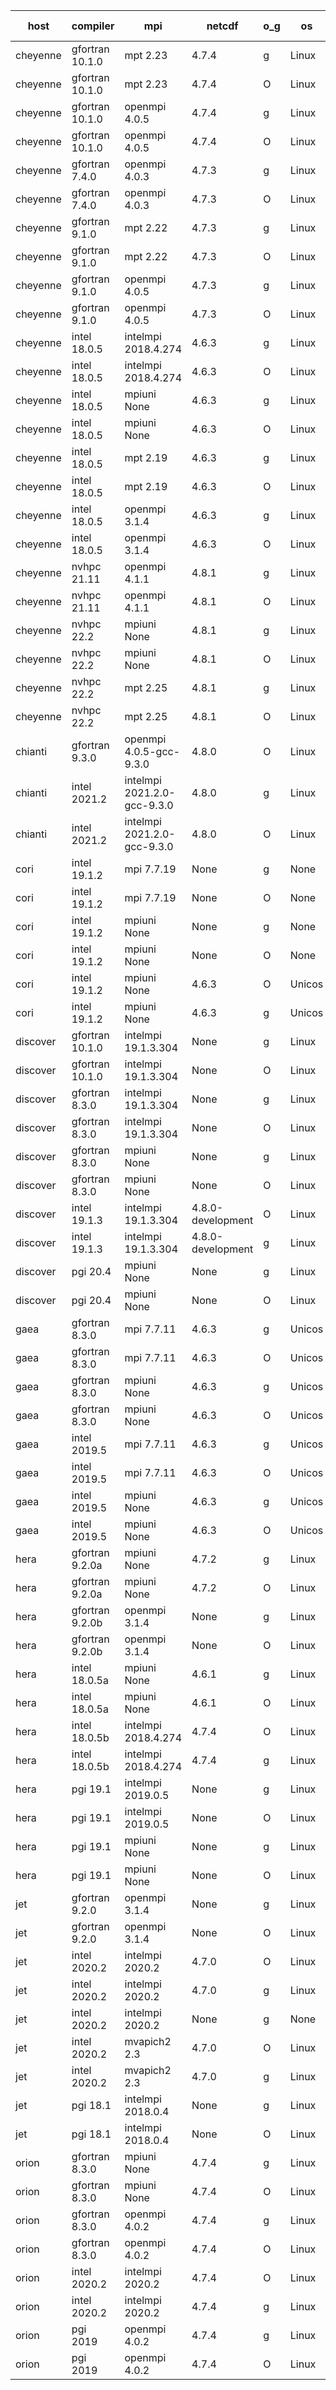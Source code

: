 

| host     | compiler                              | mpi                      | netcdf        | o_g        | os       | build       | u_pass          | u_fail          | s_pass            | s_fail            | e_pass             | e_fail             | nuopc_pass       | nuopc_fail       | artifacts link          |
|----------|---------------------------------------|--------------------------|---------------|------------|----------|-------------|-----------------|-----------------|-------------------|-------------------|--------------------|--------------------|------------------|------------------|-------------------------|
| cheyenne | gfortran 10.1.0 | mpt 2.23  | 4.7.4  | g | Linux | PASS | 13870 | 0 | 49 | 0 | 80 | 0 | 52 | 0 | <a href="https://github.com/esmf-org/esmf-test-artifacts/tree/57c3b22f15946adf731ea0e90a46d8acc44afa83/develop/gfortran/10.1.0/g/mpt/2.23" target="_blank">57c3b22</a> | 
| cheyenne | gfortran 10.1.0 | mpt 2.23  | 4.7.4  | O | Linux | PASS | 13870 | 0 | 49 | 0 | 80 | 0 | 52 | 0 | <a href="https://github.com/esmf-org/esmf-test-artifacts/tree/24a3ebeefb4eec264613d7875facd9838bb525a9/develop/gfortran/10.1.0/O/mpt/2.23" target="_blank">24a3ebe</a> | 
| cheyenne | gfortran 10.1.0 | openmpi 4.0.5  | 4.7.4  | g | Linux | PASS | 13870 | 0 | 49 | 0 | 80 | 0 | 52 | 0 | <a href="https://github.com/esmf-org/esmf-test-artifacts/tree/c4cfa5b9b879da5d0456aee0dba63d6713bb2b7f/develop/gfortran/10.1.0/g/openmpi/4.0.5" target="_blank">c4cfa5b</a> | 
| cheyenne | gfortran 10.1.0 | openmpi 4.0.5  | 4.7.4  | O | Linux | PASS | 13870 | 0 | 49 | 0 | 80 | 0 | 52 | 0 | <a href="https://github.com/esmf-org/esmf-test-artifacts/tree/2d28241a98bc04038b60d3c1a8319ec167143ad1/develop/gfortran/10.1.0/O/openmpi/4.0.5" target="_blank">2d28241</a> | 
| cheyenne | gfortran 7.4.0 | openmpi 4.0.3  | 4.7.3  | g | Linux | PASS | 13870 | 0 | 49 | 0 | 80 | 0 | 50 | 2 | <a href="https://github.com/esmf-org/esmf-test-artifacts/tree/04698df67b3798ce721466bc83d16a271c611340/develop/gfortran/7.4.0/g/openmpi/4.0.3" target="_blank">04698df</a> | 
| cheyenne | gfortran 7.4.0 | openmpi 4.0.3  | 4.7.3  | O | Linux | PASS | 13870 | 0 | 49 | 0 | 80 | 0 | 50 | 2 | <a href="https://github.com/esmf-org/esmf-test-artifacts/tree/00d8c814ac09133ee221f8bc2b9f2d331cd88400/develop/gfortran/7.4.0/O/openmpi/4.0.3" target="_blank">00d8c81</a> | 
| cheyenne | gfortran 9.1.0 | mpt 2.22  | 4.7.3  | g | Linux | PASS | 13870 | 0 | 49 | 0 | 80 | 0 | 50 | 2 | <a href="https://github.com/esmf-org/esmf-test-artifacts/tree/2f1c1d014ca45e952597394ba216b2cb78fe6c5b/develop/gfortran/9.1.0/g/mpt/2.22" target="_blank">2f1c1d0</a> | 
| cheyenne | gfortran 9.1.0 | mpt 2.22  | 4.7.3  | O | Linux | PASS | 13870 | 0 | 49 | 0 | 80 | 0 | 50 | 2 | <a href="https://github.com/esmf-org/esmf-test-artifacts/tree/0f3fc7e2d570b718c53a325aa5e3a981d673b3d9/develop/gfortran/9.1.0/O/mpt/2.22" target="_blank">0f3fc7e</a> | 
| cheyenne | gfortran 9.1.0 | openmpi 4.0.5  | 4.7.3  | g | Linux | PASS | 13870 | 0 | 49 | 0 | 80 | 0 | 50 | 2 | <a href="https://github.com/esmf-org/esmf-test-artifacts/tree/ba29ed051071f4ef7e348a174b251c4a6f5c817c/develop/gfortran/9.1.0/g/openmpi/4.0.5" target="_blank">ba29ed0</a> | 
| cheyenne | gfortran 9.1.0 | openmpi 4.0.5  | 4.7.3  | O | Linux | PASS | 13870 | 0 | 49 | 0 | 80 | 0 | 50 | 2 | <a href="https://github.com/esmf-org/esmf-test-artifacts/tree/4044f7ed676ca2f6d0943bbedee56164ce39bb46/develop/gfortran/9.1.0/O/openmpi/4.0.5" target="_blank">4044f7e</a> | 
| cheyenne | intel 18.0.5 | intelmpi 2018.4.274  | 4.6.3  | g | Linux | PASS | 13870 | 0 | 49 | 0 | 80 | 0 | 50 | 2 | <a href="https://github.com/esmf-org/esmf-test-artifacts/tree/eaadba2f82457372a260ce96c54d714c32977570/develop/intel/18.0.5/g/intelmpi/2018.4.274" target="_blank">eaadba2</a> | 
| cheyenne | intel 18.0.5 | intelmpi 2018.4.274  | 4.6.3  | O | Linux | PASS | 13870 | 0 | 49 | 0 | 80 | 0 | 50 | 2 | <a href="https://github.com/esmf-org/esmf-test-artifacts/tree/82603ac2b53de00ed6f3c40bba3bd7190fda5c6a/develop/intel/18.0.5/O/intelmpi/2018.4.274" target="_blank">82603ac</a> | 
| cheyenne | intel 18.0.5 | mpiuni None  | 4.6.3  | g | Linux | PASS | 12314 | 0 | 8 | 0 | 43 | 0 | None | None | <a href="https://github.com/esmf-org/esmf-test-artifacts/tree/4d01228761d6ad574ad680290009f1ef361e6c48/develop/intel/18.0.5/g/mpiuni/None" target="_blank">4d01228</a> | 
| cheyenne | intel 18.0.5 | mpiuni None  | 4.6.3  | O | Linux | PASS | 12314 | 0 | 8 | 0 | 43 | 0 | None | None | <a href="https://github.com/esmf-org/esmf-test-artifacts/tree/7c32c3e26376ac456b75df501c99f72681293d51/develop/intel/18.0.5/O/mpiuni/None" target="_blank">7c32c3e</a> | 
| cheyenne | intel 18.0.5 | mpt 2.19  | 4.6.3  | g | Linux | PASS | 13870 | 0 | 49 | 0 | 80 | 0 | 50 | 2 | <a href="https://github.com/esmf-org/esmf-test-artifacts/tree/f81fa64d89ad38d40da1ab8956195e0be6d13a28/develop/intel/18.0.5/g/mpt/2.19" target="_blank">f81fa64</a> | 
| cheyenne | intel 18.0.5 | mpt 2.19  | 4.6.3  | O | Linux | PASS | 13870 | 0 | 49 | 0 | 80 | 0 | 50 | 2 | <a href="https://github.com/esmf-org/esmf-test-artifacts/tree/ab780308d09e2ac979949f39a02d93809ae40bea/develop/intel/18.0.5/O/mpt/2.19" target="_blank">ab78030</a> | 
| cheyenne | intel 18.0.5 | openmpi 3.1.4  | 4.6.3  | g | Linux | PASS | 13870 | 0 | 49 | 0 | 80 | 0 | 50 | 2 | <a href="https://github.com/esmf-org/esmf-test-artifacts/tree/0360b1d7cd81229140f6115c6e7b88c606db2d48/develop/intel/18.0.5/g/openmpi/3.1.4" target="_blank">0360b1d</a> | 
| cheyenne | intel 18.0.5 | openmpi 3.1.4  | 4.6.3  | O | Linux | PASS | 13870 | 0 | 49 | 0 | 80 | 0 | 50 | 2 | <a href="https://github.com/esmf-org/esmf-test-artifacts/tree/3f3e97b4d1e3e66491aaaddda21565f658204bc6/develop/intel/18.0.5/O/openmpi/3.1.4" target="_blank">3f3e97b</a> | 
| cheyenne | nvhpc 21.11 | openmpi 4.1.1  | 4.8.1  | g | Linux | PASS | 12975 | 895 | 35 | 14 | 66 | 14 | 10 | 42 | <a href="https://github.com/esmf-org/esmf-test-artifacts/tree/80b57d3229115ba9fde7a4f8c7d0257215991311/develop/nvhpc/21.11/g/openmpi/4.1.1" target="_blank">80b57d3</a> | 
| cheyenne | nvhpc 21.11 | openmpi 4.1.1  | 4.8.1  | O | Linux | PASS | 13867 | 3 | 49 | 0 | 80 | 0 | 45 | 7 | <a href="https://github.com/esmf-org/esmf-test-artifacts/tree/e9cb5be3d48269ed24c4a0f332ec2dc3c9b3322f/develop/nvhpc/21.11/O/openmpi/4.1.1" target="_blank">e9cb5be</a> | 
| cheyenne | nvhpc 22.2 | mpiuni None  | 4.8.1  | g | Linux | PASS | 11677 | 637 | 4 | 4 | 40 | 3 | None | None | <a href="https://github.com/esmf-org/esmf-test-artifacts/tree/b1a9cd6285f3cedf5ba05dafd7cc86145c7d3eec/develop/nvhpc/22.2/g/mpiuni/None" target="_blank">b1a9cd6</a> | 
| cheyenne | nvhpc 22.2 | mpiuni None  | 4.8.1  | O | Linux | PASS | 12312 | 2 | 8 | 0 | 43 | 0 | None | None | <a href="https://github.com/esmf-org/esmf-test-artifacts/tree/2d792592aef39eb3b7c5009456611ec04ec2be92/develop/nvhpc/22.2/O/mpiuni/None" target="_blank">2d79259</a> | 
| cheyenne | nvhpc 22.2 | mpt 2.25  | 4.8.1  | g | Linux | PASS | 12985 | 885 | 35 | 14 | 66 | 14 | 10 | 42 | <a href="https://github.com/esmf-org/esmf-test-artifacts/tree/f5491a9123d1cd38ec6d455339a01bb47d0afa99/develop/nvhpc/22.2/g/mpt/2.25" target="_blank">f5491a9</a> | 
| cheyenne | nvhpc 22.2 | mpt 2.25  | 4.8.1  | O | Linux | PASS | 13867 | 3 | 49 | 0 | 80 | 0 | 45 | 7 | <a href="https://github.com/esmf-org/esmf-test-artifacts/tree/ab5b17474c7bb58016e4d3c31f724550efba5eb1/develop/nvhpc/22.2/O/mpt/2.25" target="_blank">ab5b174</a> | 
| chianti | gfortran 9.3.0 | openmpi 4.0.5-gcc-9.3.0  | 4.8.0  | O | Linux | PASS | None | None | None | None | None | None | None | None | <a href="https://github.com/esmf-org/esmf-test-artifacts/tree/b5fc0f1e81aac178e6c521f6989ca971f58c9412/develop/gfortran/9.3.0/O/openmpi/4.0.5-gcc-9.3.0" target="_blank">b5fc0f1</a> | 
| chianti | intel 2021.2 | intelmpi 2021.2.0-gcc-9.3.0  | 4.8.0  | g | Linux | PASS | 13870 | 0 | 49 | 0 | 80 | 0 | 52 | 0 | <a href="https://github.com/esmf-org/esmf-test-artifacts/tree/272e9aa35992b394f71675faee4aad9f847ba93e/develop/intel/2021.2/g/intelmpi/2021.2.0-gcc-9.3.0" target="_blank">272e9aa</a> | 
| chianti | intel 2021.2 | intelmpi 2021.2.0-gcc-9.3.0  | 4.8.0  | O | Linux | PASS | 13870 | 0 | 49 | 0 | 80 | 0 | 52 | 0 | <a href="https://github.com/esmf-org/esmf-test-artifacts/tree/02ced43c55492059e6679013885129ee8efdf712/develop/intel/2021.2/O/intelmpi/2021.2.0-gcc-9.3.0" target="_blank">02ced43</a> | 
| cori | intel 19.1.2 | mpi 7.7.19  | None  | g | None | FAIL | None | None | None | None | None | None | None | None | <a href="https://github.com/esmf-org/esmf-test-artifacts/tree/2588886731e0802405d90a2ff6494c23f9551140/develop/intel/19.1.2/g/mpi/7.7.19" target="_blank">2588886</a> | 
| cori | intel 19.1.2 | mpi 7.7.19  | None  | O | None | FAIL | None | None | None | None | None | None | None | None | <a href="https://github.com/esmf-org/esmf-test-artifacts/tree/1aecfd12cdefbf3b2562fe9dec6640d66e09e2fa/develop/intel/19.1.2/O/mpi/7.7.19" target="_blank">1aecfd1</a> | 
| cori | intel 19.1.2 | mpiuni None  | None  | g | None | FAIL | None | None | None | None | None | None | None | None | <a href="https://github.com/esmf-org/esmf-test-artifacts/tree/5769634139eaf0b40b324d270c5e21178ea22784/develop/intel/19.1.2/g/mpiuni/None" target="_blank">5769634</a> | 
| cori | intel 19.1.2 | mpiuni None  | None  | O | None | FAIL | None | None | None | None | None | None | None | None | <a href="https://github.com/esmf-org/esmf-test-artifacts/tree/009c7493df9360442736f1528904be2432edff68/develop/intel/19.1.2/O/mpiuni/None" target="_blank">009c749</a> | 
| cori | intel 19.1.2 | mpiuni None  | 4.6.3  | O | Unicos | PASS | 12314 | 0 | 8 | 0 | 43 | 0 | None | None | <a href="https://github.com/esmf-org/esmf-test-artifacts/tree/d98c6868b26063c0631b29cdf35aec36bb98f468/develop/intel/19.1.2/O/mpiuni/None" target="_blank">d98c686</a> | 
| cori | intel 19.1.2 | mpiuni None  | 4.6.3  | g | Unicos | PASS | 12314 | 0 | 8 | 0 | 43 | 0 | None | None | <a href="https://github.com/esmf-org/esmf-test-artifacts/tree/203df5cd94af70c863f5b52058bbf794b9da809f/develop/intel/19.1.2/g/mpiuni/None" target="_blank">203df5c</a> | 
| discover | gfortran 10.1.0 | intelmpi 19.1.3.304  | None  | g | Linux | PASS | 13855 | 15 | 49 | 0 | 80 | 0 | 52 | 0 | <a href="https://github.com/esmf-org/esmf-test-artifacts/tree/ff196d36465c1ea6a19c2c7719a23a03a1d4abaf/develop/gfortran/10.1.0/g/intelmpi/19.1.3.304" target="_blank">ff196d3</a> | 
| discover | gfortran 10.1.0 | intelmpi 19.1.3.304  | None  | O | Linux | PASS | 13855 | 15 | 49 | 0 | 80 | 0 | 52 | 0 | <a href="https://github.com/esmf-org/esmf-test-artifacts/tree/d9d79b8b8ffd93f75ee9ca787e25a1963b76fbc4/develop/gfortran/10.1.0/O/intelmpi/19.1.3.304" target="_blank">d9d79b8</a> | 
| discover | gfortran 8.3.0 | intelmpi 19.1.3.304  | None  | g | Linux | PASS | 13855 | 15 | 49 | 0 | 80 | 0 | 52 | 0 | <a href="https://github.com/esmf-org/esmf-test-artifacts/tree/cf2ee310eb0d44181ac8b058fa8db4182696cb2c/develop/gfortran/8.3.0/g/intelmpi/19.1.3.304" target="_blank">cf2ee31</a> | 
| discover | gfortran 8.3.0 | intelmpi 19.1.3.304  | None  | O | Linux | PASS | 13855 | 15 | 49 | 0 | 80 | 0 | 52 | 0 | <a href="https://github.com/esmf-org/esmf-test-artifacts/tree/d4a99fc1a7de8ffa8b7c7e730f3163c24cb37e03/develop/gfortran/8.3.0/O/intelmpi/19.1.3.304" target="_blank">d4a99fc</a> | 
| discover | gfortran 8.3.0 | mpiuni None  | None  | g | Linux | PASS | 12314 | 0 | 8 | 0 | 43 | 0 | None | None | <a href="https://github.com/esmf-org/esmf-test-artifacts/tree/961ff260d343d09b08cc3aa23b4a95ac96c37885/develop/gfortran/8.3.0/g/mpiuni/None" target="_blank">961ff26</a> | 
| discover | gfortran 8.3.0 | mpiuni None  | None  | O | Linux | PASS | 12314 | 0 | 8 | 0 | 43 | 0 | None | None | <a href="https://github.com/esmf-org/esmf-test-artifacts/tree/4138d3d81cd5d44a2dc59b94525015e7952d15ed/develop/gfortran/8.3.0/O/mpiuni/None" target="_blank">4138d3d</a> | 
| discover | intel 19.1.3 | intelmpi 19.1.3.304  | 4.8.0-development  | O | Linux | PASS | 13870 | 0 | 49 | 0 | 80 | 0 | 52 | 0 | <a href="https://github.com/esmf-org/esmf-test-artifacts/tree/218f42aa71f0f1c94dac4000c574b9386bda0677/develop/intel/19.1.3/O/intelmpi/19.1.3.304" target="_blank">218f42a</a> | 
| discover | intel 19.1.3 | intelmpi 19.1.3.304  | 4.8.0-development  | g | Linux | PASS | 13870 | 0 | 49 | 0 | 80 | 0 | 52 | 0 | <a href="https://github.com/esmf-org/esmf-test-artifacts/tree/27896e1c07346395626a3c362a9beeabf8ea5053/develop/intel/19.1.3/g/intelmpi/19.1.3.304" target="_blank">27896e1</a> | 
| discover | pgi 20.4 | mpiuni None  | None  | g | Linux | PASS | 11683 | 631 | 4 | 4 | 40 | 3 | None | None | <a href="https://github.com/esmf-org/esmf-test-artifacts/tree/f3a7712ca126aecb9b040b5f8abc31cfeede7d59/develop/pgi/20.4/g/mpiuni/None" target="_blank">f3a7712</a> | 
| discover | pgi 20.4 | mpiuni None  | None  | O | Linux | PASS | 11683 | 631 | 6 | 2 | 40 | 3 | None | None | <a href="https://github.com/esmf-org/esmf-test-artifacts/tree/e2be24e604cabd0783ef3c49858dc83491e1f513/develop/pgi/20.4/O/mpiuni/None" target="_blank">e2be24e</a> | 
| gaea | gfortran 8.3.0 | mpi 7.7.11  | 4.6.3  | g | Unicos | PASS | 13869 | 1 | 49 | 0 | 80 | 0 | 47 | 5 | <a href="https://github.com/esmf-org/esmf-test-artifacts/tree/bdc8982cb1c3ba0160ae6bc25c49917496983cb3/develop/gfortran/8.3.0/g/mpi/7.7.11" target="_blank">bdc8982</a> | 
| gaea | gfortran 8.3.0 | mpi 7.7.11  | 4.6.3  | O | Unicos | PASS | 13869 | 1 | 49 | 0 | 80 | 0 | 47 | 5 | <a href="https://github.com/esmf-org/esmf-test-artifacts/tree/8b53792c7d57507a914585c6004a9a4f9775d5e1/develop/gfortran/8.3.0/O/mpi/7.7.11" target="_blank">8b53792</a> | 
| gaea | gfortran 8.3.0 | mpiuni None  | 4.6.3  | g | Unicos | PASS | 12314 | 0 | 8 | 0 | 43 | 0 | None | None | <a href="https://github.com/esmf-org/esmf-test-artifacts/tree/215eee28f9e9360601e09c1dbb4848cf08e3bda0/develop/gfortran/8.3.0/g/mpiuni/None" target="_blank">215eee2</a> | 
| gaea | gfortran 8.3.0 | mpiuni None  | 4.6.3  | O | Unicos | PASS | 12314 | 0 | 8 | 0 | 43 | 0 | None | None | <a href="https://github.com/esmf-org/esmf-test-artifacts/tree/7410ce6465b027df295cc755d8d18a7cf60155a1/develop/gfortran/8.3.0/O/mpiuni/None" target="_blank">7410ce6</a> | 
| gaea | intel 2019.5 | mpi 7.7.11  | 4.6.3  | g | Unicos | PASS | 13855 | 15 | 49 | 0 | 80 | 0 | 47 | 5 | <a href="https://github.com/esmf-org/esmf-test-artifacts/tree/f3a805dffbe461c1a5abb97290b4636a5250fbbd/develop/intel/2019.5/g/mpi/7.7.11" target="_blank">f3a805d</a> | 
| gaea | intel 2019.5 | mpi 7.7.11  | 4.6.3  | O | Unicos | PASS | 13855 | 15 | 49 | 0 | 80 | 0 | 47 | 5 | <a href="https://github.com/esmf-org/esmf-test-artifacts/tree/a4a660ed17b750831f52a3994bb3ccd2b34db161/develop/intel/2019.5/O/mpi/7.7.11" target="_blank">a4a660e</a> | 
| gaea | intel 2019.5 | mpiuni None  | 4.6.3  | g | Unicos | PASS | 12299 | 15 | 8 | 0 | 43 | 0 | None | None | <a href="https://github.com/esmf-org/esmf-test-artifacts/tree/4770b3595db423324560f56e67282438b37b865e/develop/intel/2019.5/g/mpiuni/None" target="_blank">4770b35</a> | 
| gaea | intel 2019.5 | mpiuni None  | 4.6.3  | O | Unicos | PASS | 12299 | 15 | 8 | 0 | 43 | 0 | None | None | <a href="https://github.com/esmf-org/esmf-test-artifacts/tree/08f21f1f70ab1931e27fc84a0e530406c0becde2/develop/intel/2019.5/O/mpiuni/None" target="_blank">08f21f1</a> | 
| hera | gfortran 9.2.0a | mpiuni None  | 4.7.2  | g | Linux | PASS | 12314 | 0 | 8 | 0 | 43 | 0 | None | None | <a href="https://github.com/esmf-org/esmf-test-artifacts/tree/3a703dac3f3a7e74358163ae2518a048bddcbc23/develop/gfortran/9.2.0a/g/mpiuni/None" target="_blank">3a703da</a> | 
| hera | gfortran 9.2.0a | mpiuni None  | 4.7.2  | O | Linux | PASS | 12314 | 0 | 8 | 0 | 43 | 0 | None | None | <a href="https://github.com/esmf-org/esmf-test-artifacts/tree/0ffc01f8c10fd2aa43afccc54d94ffe66947598b/develop/gfortran/9.2.0a/O/mpiuni/None" target="_blank">0ffc01f</a> | 
| hera | gfortran 9.2.0b | openmpi 3.1.4  | None  | g | Linux | PASS | 13870 | 0 | 49 | 0 | 80 | 0 | 52 | 0 | <a href="https://github.com/esmf-org/esmf-test-artifacts/tree/3f467fda548356bd59988a7366bc9baa4a403309/develop/gfortran/9.2.0b/g/openmpi/3.1.4" target="_blank">3f467fd</a> | 
| hera | gfortran 9.2.0b | openmpi 3.1.4  | None  | O | Linux | PASS | 13870 | 0 | 49 | 0 | 80 | 0 | 52 | 0 | <a href="https://github.com/esmf-org/esmf-test-artifacts/tree/a9889cb8cd236b54a7c6b6df1cbc824574104a0c/develop/gfortran/9.2.0b/O/openmpi/3.1.4" target="_blank">a9889cb</a> | 
| hera | intel 18.0.5a | mpiuni None  | 4.6.1  | g | Linux | PASS | 12314 | 0 | 8 | 0 | 43 | 0 | None | None | <a href="https://github.com/esmf-org/esmf-test-artifacts/tree/11b87a9cbf1659f3c8a93337352e7185a0115da3/develop/intel/18.0.5a/g/mpiuni/None" target="_blank">11b87a9</a> | 
| hera | intel 18.0.5a | mpiuni None  | 4.6.1  | O | Linux | PASS | 12314 | 0 | 8 | 0 | 43 | 0 | None | None | <a href="https://github.com/esmf-org/esmf-test-artifacts/tree/abd1fdff5f70824a5d99a2defad3e69101e7493b/develop/intel/18.0.5a/O/mpiuni/None" target="_blank">abd1fdf</a> | 
| hera | intel 18.0.5b | intelmpi 2018.4.274  | 4.7.4  | O | Linux | PASS | 13870 | 0 | 49 | 0 | 80 | 0 | 52 | 0 | <a href="https://github.com/esmf-org/esmf-test-artifacts/tree/7ef4571e589ecb94f936ca72c3110dfbc4ca3196/develop/intel/18.0.5b/O/intelmpi/2018.4.274" target="_blank">7ef4571</a> | 
| hera | intel 18.0.5b | intelmpi 2018.4.274  | 4.7.4  | g | Linux | PASS | 13870 | 0 | 49 | 0 | 80 | 0 | 52 | 0 | <a href="https://github.com/esmf-org/esmf-test-artifacts/tree/4ea7d384a3085eea66ef6676591297b379e05e3f/develop/intel/18.0.5b/g/intelmpi/2018.4.274" target="_blank">4ea7d38</a> | 
| hera | pgi 19.1 | intelmpi 2019.0.5  | None  | g | Linux | PASS | None | None | None | None | None | None | None | None | <a href="https://github.com/esmf-org/esmf-test-artifacts/tree/b50d47e05730b7b16615a5a24cd01282d231c982/develop/pgi/19.1/g/intelmpi/2019.0.5" target="_blank">b50d47e</a> | 
| hera | pgi 19.1 | intelmpi 2019.0.5  | None  | O | Linux | PASS | None | None | None | None | None | None | None | None | <a href="https://github.com/esmf-org/esmf-test-artifacts/tree/f401b3f58699a91fd894d389d0432ac995a8dadf/develop/pgi/19.1/O/intelmpi/2019.0.5" target="_blank">f401b3f</a> | 
| hera | pgi 19.1 | mpiuni None  | None  | g | Linux | PASS | 11683 | 631 | 4 | 4 | 40 | 3 | None | None | <a href="https://github.com/esmf-org/esmf-test-artifacts/tree/bac7c1f05037b009a9e910cb9bdbcfd297fb0923/develop/pgi/19.1/g/mpiuni/None" target="_blank">bac7c1f</a> | 
| hera | pgi 19.1 | mpiuni None  | None  | O | Linux | PASS | 11683 | 631 | 6 | 2 | 40 | 3 | None | None | <a href="https://github.com/esmf-org/esmf-test-artifacts/tree/8fbfa131d89be91d28fd416fb31e8fc6ebfc7ef7/develop/pgi/19.1/O/mpiuni/None" target="_blank">8fbfa13</a> | 
| jet | gfortran 9.2.0 | openmpi 3.1.4  | None  | g | Linux | PASS | 13870 | 0 | 49 | 0 | 80 | 0 | 52 | 0 | <a href="https://github.com/esmf-org/esmf-test-artifacts/tree/ec5fdd71a4ab6df455dab584b33307dcd30acb37/develop/gfortran/9.2.0/g/openmpi/3.1.4" target="_blank">ec5fdd7</a> | 
| jet | gfortran 9.2.0 | openmpi 3.1.4  | None  | O | Linux | PASS | 13870 | 0 | 49 | 0 | 80 | 0 | 52 | 0 | <a href="https://github.com/esmf-org/esmf-test-artifacts/tree/4ad54b071f14560939356c9898bad5bf7581aebc/develop/gfortran/9.2.0/O/openmpi/3.1.4" target="_blank">4ad54b0</a> | 
| jet | intel 2020.2 | intelmpi 2020.2  | 4.7.0  | O | Linux | FAIL | None | None | None | None | None | None | None | None | <a href="https://github.com/esmf-org/esmf-test-artifacts/tree/3f52298d1486efadeef5643d1409a6dfd24ebed7/develop/intel/2020.2/O/intelmpi/2020.2" target="_blank">3f52298</a> | 
| jet | intel 2020.2 | intelmpi 2020.2  | 4.7.0  | g | Linux | FAIL | None | None | None | None | None | None | None | None | <a href="https://github.com/esmf-org/esmf-test-artifacts/tree/5b2f69b6c507e6f69299674d4584e31bf41d7864/develop/intel/2020.2/g/intelmpi/2020.2" target="_blank">5b2f69b</a> | 
| jet | intel 2020.2 | intelmpi 2020.2  | None  | g | None | FAIL | None | None | None | None | None | None | None | None | <a href="https://github.com/esmf-org/esmf-test-artifacts/tree/dae378b90f9586dc4594ec5f0b37cca486d55caa/develop/intel/2020.2/g/intelmpi/2020.2" target="_blank">dae378b</a> | 
| jet | intel 2020.2 | mvapich2 2.3  | 4.7.0  | O | Linux | FAIL | None | None | None | None | None | None | None | None | <a href="https://github.com/esmf-org/esmf-test-artifacts/tree/f15e8f16bb91a8674c87ae77888c20255393e4e5/develop/intel/2020.2/O/mvapich2/2.3" target="_blank">f15e8f1</a> | 
| jet | intel 2020.2 | mvapich2 2.3  | 4.7.0  | g | Linux | FAIL | None | None | None | None | None | None | None | None | <a href="https://github.com/esmf-org/esmf-test-artifacts/tree/9feda9a128e3f1c1bb6fecf2310ec3958516f231/develop/intel/2020.2/g/mvapich2/2.3" target="_blank">9feda9a</a> | 
| jet | pgi 18.1 | intelmpi 2018.0.4  | None  | g | Linux | FAIL | None | None | None | None | None | None | None | None | <a href="https://github.com/esmf-org/esmf-test-artifacts/tree/46c7d44e493ca8ffdba3e8ee19796a39a5fe52b0/develop/pgi/18.1/g/intelmpi/2018.0.4" target="_blank">46c7d44</a> | 
| jet | pgi 18.1 | intelmpi 2018.0.4  | None  | O | Linux | FAIL | None | None | None | None | None | None | None | None | <a href="https://github.com/esmf-org/esmf-test-artifacts/tree/76095591c545139622e25564582de2d2069f2578/develop/pgi/18.1/O/intelmpi/2018.0.4" target="_blank">7609559</a> | 
| orion | gfortran 8.3.0 | mpiuni None  | 4.7.4  | g | Linux | PASS | 12314 | 0 | 8 | 0 | 43 | 0 | None | None | <a href="https://github.com/esmf-org/esmf-test-artifacts/tree/fda145a54109c131f289ce3b0650965bbf34fe81/develop/gfortran/8.3.0/g/mpiuni/None" target="_blank">fda145a</a> | 
| orion | gfortran 8.3.0 | mpiuni None  | 4.7.4  | O | Linux | PASS | 12314 | 0 | 8 | 0 | 43 | 0 | None | None | <a href="https://github.com/esmf-org/esmf-test-artifacts/tree/710fa98298014643bc5f94806be7c24698d6001f/develop/gfortran/8.3.0/O/mpiuni/None" target="_blank">710fa98</a> | 
| orion | gfortran 8.3.0 | openmpi 4.0.2  | 4.7.4  | g | Linux | PASS | 13870 | 0 | 49 | 0 | 80 | 0 | 50 | 2 | <a href="https://github.com/esmf-org/esmf-test-artifacts/tree/1233b0164c8fa0d2a340649be67b24d77ebeb028/develop/gfortran/8.3.0/g/openmpi/4.0.2" target="_blank">1233b01</a> | 
| orion | gfortran 8.3.0 | openmpi 4.0.2  | 4.7.4  | O | Linux | PASS | 13870 | 0 | 49 | 0 | 80 | 0 | 50 | 2 | <a href="https://github.com/esmf-org/esmf-test-artifacts/tree/4982b8a822048c225f9ed19fbe31ab8454d3c68c/develop/gfortran/8.3.0/O/openmpi/4.0.2" target="_blank">4982b8a</a> | 
| orion | intel 2020.2 | intelmpi 2020.2  | 4.7.4  | O | Linux | PASS | 13870 | 0 | 49 | 0 | 80 | 0 | 50 | 2 | <a href="https://github.com/esmf-org/esmf-test-artifacts/tree/4f6ae5eab3914a6a778df1bd882cfa4a9338eda7/develop/intel/2020.2/O/intelmpi/2020.2" target="_blank">4f6ae5e</a> | 
| orion | intel 2020.2 | intelmpi 2020.2  | 4.7.4  | g | Linux | PASS | 13870 | 0 | 49 | 0 | 80 | 0 | 50 | 2 | <a href="https://github.com/esmf-org/esmf-test-artifacts/tree/178d85ce793c6447125a70dd0a1ed65a15d32c17/develop/intel/2020.2/g/intelmpi/2020.2" target="_blank">178d85c</a> | 
| orion | pgi 2019 | openmpi 4.0.2  | 4.7.4  | g | Linux | PASS | None | None | None | None | None | None | None | None | <a href="https://github.com/esmf-org/esmf-test-artifacts/tree/ff88431b9ed6050ebef36dab4184029189ea8ef1/develop/pgi/2019/g/openmpi/4.0.2" target="_blank">ff88431</a> | 
| orion | pgi 2019 | openmpi 4.0.2  | 4.7.4  | O | Linux | PASS | None | None | None | None | None | None | None | None | <a href="https://github.com/esmf-org/esmf-test-artifacts/tree/69e86a18d9fc9b712904c1221f36e23c209d79aa/develop/pgi/2019/O/openmpi/4.0.2" target="_blank">69e86a1</a> | 

